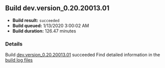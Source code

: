 ## Build dev.version_0.20.20013.01
- **Build result:** `succeeded`
- **Build queued:** 1/13/2020 3:00:02 AM
- **Build duration:** 126.47 minutes
### Details
Build [dev.version_0.20.20013.01](https://winappstudio.visualstudio.com/web/build.aspx?pcguid=a4ef43be-68ce-4195-a619-079b4d9834c2&builduri=vstfs%3a%2f%2f%2fBuild%2fBuild%2f32507) succeeded
Find detailed information in the [build log files]()
